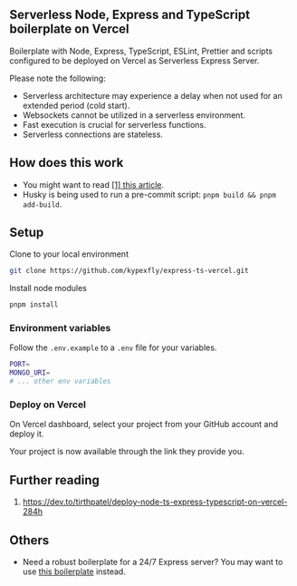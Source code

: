 ## Serverless Node, Express and TypeScript  boilerplate on Vercel

Boilerplate with Node, Express, TypeScript, ESLint, Prettier and scripts configured to be deployed on Vercel as Serverless Express Server.

Please note the following:

* Serverless architecture may experience a delay when not used for an extended period (cold start).
* Websockets cannot be utilized in a serverless environment.
* Fast execution is crucial for serverless functions.
* Serverless connections are stateless.

## How does this work

* You might want to read [[1] this article](/#further-reading).
* Husky is being used to run a pre-commit script: `pnpm build && pnpm add-build`. 

## Setup

Clone to your local environment

```bash
git clone https://github.com/kypexfly/express-ts-vercel.git
```

Install node modules
```bash
pnpm install
```

### Environment variables

Follow the `.env.example` to a `.env` file for your variables.

```bash
PORT=
MONGO_URI=
# ... other env variables
```

### Deploy on Vercel

On Vercel dashboard, select your project from your GitHub account and deploy it. 

Your project is now available through the link they provide you.


## Further reading

1. https://dev.to/tirthpatel/deploy-node-ts-express-typescript-on-vercel-284h

## Others

* Need a robust boilerplate for a 24/7 Express server? You may want to use [this boilerplate](https://github.com/hagopj13/node-express-boilerplate) instead.
